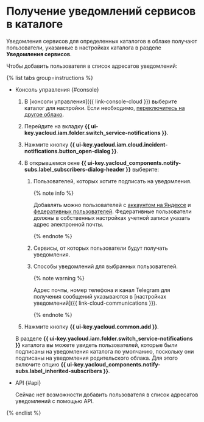 # Получение уведомлений сервисов в каталоге

Уведомления сервисов для определенных каталогов в облаке получают пользователи, указанные в настройках каталога в разделе **Уведомления сервисов**.

Чтобы добавить пользователя в список адресатов уведомлений:

{% list tabs group=instructions %}

- Консоль управления {#console}

  1. В [консоли управления]({{ link-console-cloud }}) выберите каталог для настройки. Если необходимо, [переключитесь на другое облако](../cloud/switch-cloud.md).
  1. Перейдите на вкладку **{{ ui-key.yacloud.iam.folder.switch_service-notifications }}**.
  1. Нажмите кнопку **{{ ui-key.yacloud.iam.cloud.incident-notifications.button_open-dialog }}**.
  1. В открывшемся окне **{{ ui-key.yacloud_components.notify-subs.label_subscribers-dialog-header }}** выберите:

     1. Пользователей, которых хотите подписать на уведомления.

        {% note info %}

        Добавлять можно пользователей с [аккаунтом на Яндексе](../../../iam/concepts/users/accounts.md#passport) и [федеративных пользователей](../../../iam/concepts/users/accounts.md#saml-federation). Федеративные пользователи должны в собственных настройках учетной записи указать адрес электронной почты.

        {% endnote %}

     1. Сервисы, от которых пользователи будут получать уведомления.
     1. Способы уведомлений для выбранных пользователей.

        {% note warning %}

        Адрес почты, номер телефона и канал Telegram для получения сообщений указываются в [настройках уведомлений]({{ link-cloud-communications }}).

        {% endnote %}

  1. Нажмите кнопку **{{ ui-key.yacloud.common.add }}**.

  В разделе **{{ ui-key.yacloud.iam.folder.switch_service-notifications }}** каталога вы можете увидеть пользователей, которые были подписаны на уведомления каталога по умолчанию, поскольку они подписаны на уведомления родительского облака. Для этого включите опцию **{{ ui-key.yacloud_components.notify-subs.label_inherited-subscribers }}**.

- API {#api}

  Сейчас нет возможности добавить пользователя в список адресатов уведомлений с помощью API.

{% endlist %}
